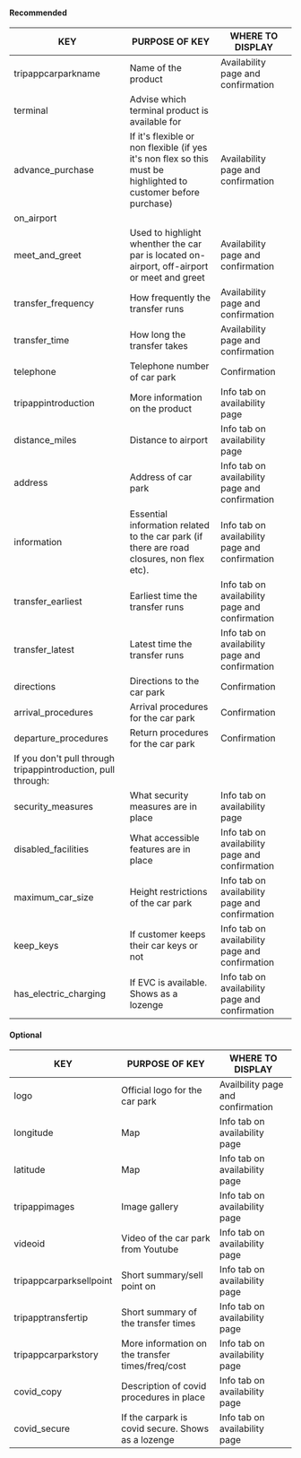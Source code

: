 
#### Recommended

| KEY                                                          | PURPOSE OF KEY                                                                                                    | WHERE TO DISPLAY                               |
|--------------------------------------------------------------|-------------------------------------------------------------------------------------------------------------------|------------------------------------------------|
| tripappcarparkname                                           | Name of the product                                                                                               | Availability page and confirmation             |
| terminal                                                     | Advise which terminal product is available for                                                                    |                                                |
| advance\_purchase                                            | If it's flexible or non flexible \(if yes it's non flex so this must be highlighted to customer before purchase\) | Availability page and confirmation             |
| on\_airport                                                  |                                                                                                                   |                                                |
| meet\_and\_greet                                             | Used to highlight whenther the car par is located on\-airport, off\-airport or meet and greet                     | Availability page and confirmation             |
| transfer\_frequency                                          | How frequently the transfer runs                                                                                  | Availability page and confirmation             |
| transfer\_time                                               | How long the transfer takes                                                                                       | Availability page and confirmation             |
| telephone                                                    | Telephone number of car park                                                                                      | Confirmation                                   |
| tripappintroduction                                          | More information on the product                                                                                   | Info tab on availability page                  |
| distance\_miles                                              | Distance to airport                                                                                               | Info tab on availability page                  |
| address                                                      | Address of car park                                                                                               | Info tab on availability page and confirmation |
| information                                                  | Essential information related to the car park \(if there are road closures, non flex etc\)\.                      | Info tab on availability page and confirmation |
| transfer\_earliest                                           | Earliest time the transfer runs                                                                                   | Info tab on availability page and confirmation |
| transfer\_latest                                             | Latest time the transfer runs                                                                                     | Info tab on availability page and confirmation |
| directions                                                   | Directions to the car park                                                                                        | Confirmation                                   |
| arrival\_procedures                                          | Arrival procedures for the car park                                                                               | Confirmation                                   |
| departure\_procedures                                        | Return procedures for the car park                                                                                | Confirmation                                   |
| If you don't pull through tripappintroduction, pull through: |                                                                                                                   |                                                |
| security\_measures                                           | What security measures are in place                                                                               | Info tab on availability page                  |
| disabled\_facilities                                         | What accessible features are in place                                                                             | Info tab on availability page and confirmation |
| maximum\_car\_size                                           | Height restrictions of the car park                                                                               | Info tab on availability page and confirmation |
| keep\_keys                                                   | If customer keeps their car keys or not                                                                           | Info tab on availability page and confirmation |
| has\_electric\_charging                                      | If EVC is available\. Shows as a lozenge                                                                          | Info tab on availability page and confirmation |

#### Optional

| KEY                     | PURPOSE OF KEY                                     | WHERE TO DISPLAY                  |
|-------------------------|----------------------------------------------------|-----------------------------------|
| logo                    | Official logo for the car park                     | Availbility page and confirmation |
| longitude               | Map                                                | Info tab on availability page     |
| latitude                | Map                                                | Info tab on availability page     |
| tripappimages           | Image gallery                                      | Info tab on availability page     |
| videoid                 | Video of the car park from Youtube                 | Info tab on availability page     |
| tripappcarparksellpoint | Short summary/sell point on                        | Info tab on availability page     |
| tripapptransfertip      | Short summary of the transfer times                | Info tab on availability page     |
| tripappcarparkstory     | More information on the transfer times/freq/cost   | Info tab on availability page     |
| covid_copy              | Description of covid procedures in place           | Info tab on availability page     |
| covid_secure            | If the carpark is covid secure. Shows as a lozenge | Info tab on availability page     |
